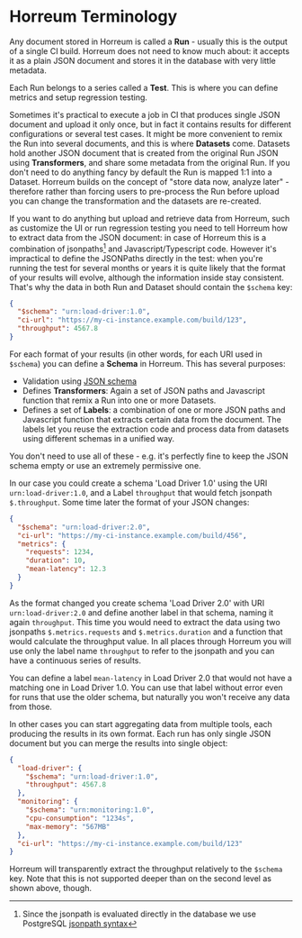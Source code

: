 # Horreum Terminology

Any document stored in Horreum is called a **Run** - usually this is the output of a single CI build. Horreum does not need to know much about: it accepts it as a plain JSON document and stores it in the database with very little metadata.

Each Run belongs to a series called a **Test**. This is where you can define metrics and setup regression testing.

Sometimes it's practical to execute a job in CI that produces single JSON document and upload it only once, but in fact it contains results for different configurations or several test cases. It might be more convenient to remix the Run into several documents, and this is where **Datasets** come. Datasets hold another JSON document that is created from the original Run JSON using **Transformers**, and share some metadata from the original Run. If you don't need to do anything fancy by default the Run is mapped 1:1 into a Dataset. Horreum builds on the concept of "store data now, analyze later" - therefore rather than forcing users to pre-process the Run before upload you can change the transformation and the datasets are re-created.

If you want to do anything but upload and retrieve data from Horreum, such as customize the UI or run regression testing you need to tell Horreum how to extract data from the JSON document: in case of Horreum this is a combination of jsonpaths[^1] and Javascript/Typescript code. However it's impractical to define the JSONPaths directly in the test: when you're running the test for several months or years it is quite likely that the format of your results will evolve, although the information inside stay consistent. That's why the data in both Run and Dataset should contain the `$schema` key:

```json
{
  "$schema": "urn:load-driver:1.0",
  "ci-url": "https://my-ci-instance.example.com/build/123",
  "throughput": 4567.8
}
```

For each format of your results (in other words, for each URI used in `$schema`) you can define a **Schema** in Horreum. This has several purposes:

- Validation using [JSON schema](https://json-schema.org/)
- Defines **Transformers**: Again a set of JSON paths and Javascript function that remix a Run into one or more Datasets.
- Defines a set of **Labels**: a combination of one or more JSON paths and Javascript function that extracts certain data from the document. The labels let you reuse the extraction code and process data from datasets using different schemas in a unified way.

You don't need to use all of these - e.g. it's perfectly fine to keep the JSON schema empty or use an extremely permissive one.

In our case you could create a schema 'Load Driver 1.0' using the URI `urn:load-driver:1.0`, and a Label `throughput` that would fetch jsonpath `$.throughput`. Some time later the format of your JSON changes:

```json
{
  "$schema": "urn:load-driver:2.0",
  "ci-url": "https://my-ci-instance.example.com/build/456",
  "metrics": {
    "requests": 1234,
    "duration": 10,
    "mean-latency": 12.3
  }
}
```

As the format changed you create schema 'Load Driver 2.0' with URI `urn:load-driver:2.0` and define another label in that schema, naming it again `throughput`. This time you would need to extract the data using two jsonpaths `$.metrics.requests` and `$.metrics.duration` and a function that would calculate the throughput value. In all places through Horreum you will use only the label name `throughput` to refer to the jsonpath and you can have a continuous series of results.

You can define a label `mean-latency` in Load Driver 2.0 that would not have a matching one in Load Driver 1.0. You can use that label without error even for runs that use the older schema, but naturally you won't receive any data from those.

In other cases you can start aggregating data from multiple tools, each producing the results in its own format. Each run has only single JSON document but you can merge the results into single object:

```json
{
  "load-driver": {
    "$schema": "urn:load-driver:1.0",
    "throughput": 4567.8
  },
  "monitoring": {
    "$schema": "urn:monitoring:1.0",
    "cpu-consumption": "1234s",
    "max-memory": "567MB"
  },
  "ci-url": "https://my-ci-instance.example.com/build/123"
}
```

Horreum will transparently extract the throughput relatively to the `$schema` key. Note that this is not supported deeper than on the second level as shown above, though.

[^1]: Since the jsonpath is evaluated directly in the database we use PostgreSQL [jsonpath syntax](https://www.postgresql.org/docs/12/datatype-json.html#DATATYPE-JSONPATH)
